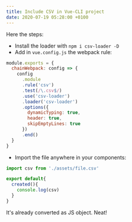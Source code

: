 ```yaml
---
title: Include CSV in Vue-CLI project
date: 2020-07-19 05:28:00 +0100
---
```




Here the steps:

- Install the loader with `npm i csv-loader -D`
- Add in `vue.config.js` the webpack rule:

```js
module.exports = {
  chainWebpack: config => {
    config
      .module
      .rule('csv')
      .test(/\.csv$/)
      .use('csv-loader')
      .loader('csv-loader')
      .options({
        dynamicTyping: true,
        header: true,
        skipEmptyLines: true
      })
      .end()
  }
}
```

- Import the file anywhere in your components:

```js
import csv from './assets/file.csv'

export default{
  created(){
    console.log(csv)
  }
}
```

It's already converted as JS object. Neat!